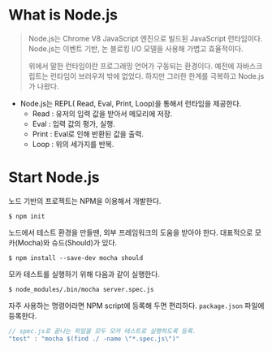 # What is Node.js

> Node.js는 Chrome V8 JavaScript 엔진으로 빌드된 JavaScript 런타임이다. Node.js는 이벤트 기반, 논 블로킹 I/O 모델을 사용해 가볍고 효율적이다.
>
> 위에서 말한 런타임이란 프로그래밍 언어가 구동되는 환경이다. 예전에 자바스크립트는 런타임이 브러우저 밖에 없었다. 하지만 그러한 한계를 극복하고 Node.js가 나왔다. 



- Node.js는 REPL( Read, Eval, Print, Loop)을 통해서 런타임을 제공한다.
  - Read : 유저의 입력 값을 받아서 메모리에 저장.
  - Eval : 입력 값의 평가, 실행.
  - Print : Eval로 인해 반환된 값을 출력.
  - Loop : 위의 세가지를 반복.





# Start Node.js

노드 기반의 프로젝트는 NPM을 이용해서 개발한다.

```text
$ npm init
```



노드에서 테스트 환경을 만들땐, 외부 프레임워크의 도움을 받아야 한다. 대표적으로 모카(Mocha)와 슈드(Should)가 있다.

```text
$ npm install --save-dev mocha should
```

모카 테스트를 실행하기 위해 다음과 같이 실행한다.

```text
$ node_modules/.bin/mocha server.spec.js
```

자주 사용하는 명령어라면 NPM script에 등록해 두면 편리하다. `package.json` 파일에 등록한다.

```javascript
// spec.js로 끝나는 파일을 모두 모카 테스트로 실행하도록 등록.
"test" : "mocha $(find ./ -name \"*.spec.js\")"
```

